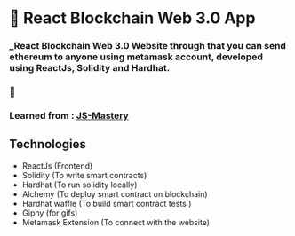# :link: React Blockchain Web 3.0 App

### _React Blockchain Web 3.0 Website through that you can send ethereum to anyone using metamask account, developed using ReactJs, Solidity and Hardhat.

### :link: 

### Learned from : [JS-Mastery](https://youtu.be/Wn_Kb3MR_cU)

## Technologies

- ReactJs (Frontend)
- Solidity (To write smart contracts)
- Hardhat (To run solidity locally)
- Alchemy (To deploy smart contract on blockchain)
- Hardhat waffle (To build smart contract tests )
- Giphy (for gifs)
- Metamask Extension (To connect with the website)